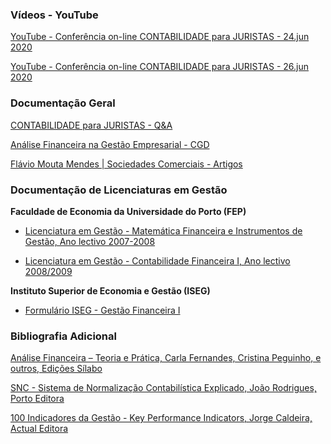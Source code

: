 ### Vídeos - YouTube

[YouTube - Conferência on-line CONTABILIDADE para JURISTAS - 24.jun 2020](https://www.youtube.com/watch?v=hMzDs-CkDqw)

[YouTube - Conferência on-line CONTABILIDADE para JURISTAS - 26.jun 2020](https://www.youtube.com/watch?v=gBupK9Op6yg)


### Documentação Geral

[CONTABILIDADE para JURISTAS - Q&A](https://drive.google.com/file/d/1nPn3ksTvR_xVvMrQk3kRuYR2llQ9TOvU/view?usp=share_link)

[Análise Financeira na Gestão Empresarial - CGD](https://www.cgd.pt/Sustentabilidade/Negocio-Responsavel/Documents/MasterclassV_AnaliseFinanceiranaGestaoEmpresarial.pdf)

[Flávio Mouta Mendes | Sociedades Comerciais - Artigos](https://www.sociedadescomerciais.pt/artigos/)


### Documentação de Licenciaturas em Gestão

**Faculdade de Economia da Universidade do Porto (FEP)**

- [Licenciatura em Gestão - Matemática Financeira e Instrumentos de Gestão, Ano lectivo 2007-2008](https://www.fep.up.pt/disciplinas/lge103/)

- [Licenciatura em Gestão - Contabilidade Financeira I, Ano lectivo 2008/2009](https://www.fep.up.pt/disciplinas/1g105/)


**Instituto Superior de Economia e Gestão (ISEG)**

- [Formulário ISEG - Gestão Financeira I](https://drive.google.com/file/d/1-iTkmDw8Py2J5m3isWdNZcDOlAzDIDj-/view?usp=share_link)


### Bibliografia Adicional

[Análise Financeira – Teoria e Prática, Carla Fernandes, Cristina Peguinho, e outros, Edições Sílabo](https://silabo.pt/catalogo/gestao-organizacional/livro/analise-financeira-teoria-e-pratica/)

[SNC - Sistema de Normalização Contabilística Explicado, João Rodrigues, Porto Editora](https://www.portoeditora.pt/produtos/ficha/snc-sistema-de-normalizacao-contabilistica-explicado/194881)

[100 Indicadores da Gestão - Key Performance Indicators, Jorge Caldeira, Actual Editora](https://www.almedina.net/100-indicadores-da-gest-o-key-performance-indicators-1563811151.html)